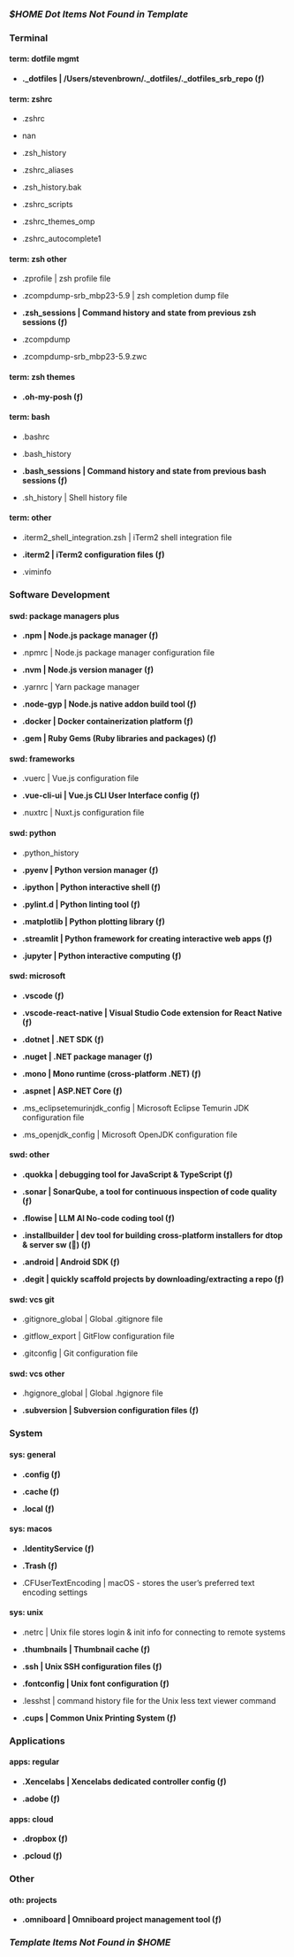 ### _$HOME Dot Items Not Found in Template_



### Terminal

#### term: dotfile mgmt

- **._dotfiles | /Users/stevenbrown/._dotfiles/._dotfiles_srb_repo (ƒ)**

#### term: zshrc

- .zshrc

- nan

- .zsh_history

- .zshrc_aliases

- .zsh_history.bak

- .zshrc_scripts

- .zshrc_themes_omp

- .zshrc_autocomplete1
#### term: zsh other

- .zprofile | zsh profile file

- .zcompdump-srb_mbp23-5.9 | zsh completion dump file

- **.zsh_sessions | Command history and state from previous zsh sessions (ƒ)**


- .zcompdump

- .zcompdump-srb_mbp23-5.9.zwc
#### term: zsh themes

- **.oh-my-posh (ƒ)**

#### term: bash

- .bashrc

- .bash_history

- **.bash_sessions | Command history and state from previous bash sessions (ƒ)**


- .sh_history | Shell history file
#### term: other

- .iterm2_shell_integration.zsh | iTerm2 shell integration file

- **.iterm2 | iTerm2 configuration files (ƒ)**


- .viminfo
### Software Development

#### swd: package managers plus

- **.npm | Node.js package manager (ƒ)**


- .npmrc | Node.js package manager configuration file

- **.nvm | Node.js version manager (ƒ)**


- .yarnrc | Yarn package manager

- **.node-gyp | Node.js native addon build tool (ƒ)**


- **.docker | Docker containerization platform (ƒ)**


- **.gem | Ruby Gems (Ruby libraries and packages) (ƒ)**

#### swd: frameworks

- .vuerc | Vue.js configuration file

- **.vue-cli-ui | Vue.js CLI User Interface config (ƒ)**


- .nuxtrc | Nuxt.js configuration file
#### swd: python

- .python_history

- **.pyenv | Python version manager (ƒ)**


- **.ipython | Python interactive shell (ƒ)**


- **.pylint.d | Python linting tool (ƒ)**


- **.matplotlib | Python plotting library (ƒ)**


- **.streamlit | Python framework for creating interactive web apps (ƒ)**


- **.jupyter | Python interactive computing (ƒ)**

#### swd: microsoft

- **.vscode (ƒ)**


- **.vscode-react-native | Visual Studio Code extension for React Native (ƒ)**


- **.dotnet | .NET SDK (ƒ)**


- **.nuget | .NET package manager (ƒ)**


- **.mono | Mono runtime (cross-platform .NET) (ƒ)**


- **.aspnet | ASP.NET Core (ƒ)**


- .ms_eclipsetemurinjdk_config | Microsoft Eclipse Temurin JDK configuration file

- .ms_openjdk_config | Microsoft OpenJDK configuration file
#### swd: other

- **.quokka | debugging tool for JavaScript & TypeScript (ƒ)**


- **.sonar | SonarQube, a tool for continuous inspection of code quality (ƒ)**


- **.flowise | LLM AI No-code coding tool (ƒ)**


- **.installbuilder | dev tool for building cross-platform installers for dtop & server sw (🚫) (ƒ)**


- **.android | Android SDK (ƒ)**


- **.degit | quickly scaffold projects by downloading/extracting a repo (ƒ)**

#### swd: vcs git

- .gitignore_global | Global .gitignore file

- .gitflow_export | GitFlow configuration file

- .gitconfig | Git configuration file
#### swd: vcs other

- .hgignore_global | Global .hgignore file

- **.subversion | Subversion configuration files (ƒ)**

### System

#### sys: general

- **.config (ƒ)**


- **.cache (ƒ)**


- **.local (ƒ)**

#### sys: macos

- **.IdentityService (ƒ)**


- **.Trash (ƒ)**


- .CFUserTextEncoding | macOS - stores the user’s preferred text encoding settings
#### sys: unix

- .netrc | Unix file stores login & init info for connecting to remote systems

- **.thumbnails | Thumbnail cache (ƒ)**


- **.ssh | Unix SSH configuration files (ƒ)**


- **.fontconfig | Unix font configuration (ƒ)**


- .lesshst | command history file for the Unix less text viewer command

- **.cups | Common Unix Printing System (ƒ)**

### Applications

#### apps: regular

- **.Xencelabs | Xencelabs dedicated controller config (ƒ)**


- **.adobe (ƒ)**

#### apps: cloud

- **.dropbox (ƒ)**


- **.pcloud (ƒ)**

### Other

#### oth: projects

- **.omniboard | Omniboard project management tool (ƒ)**

### _Template Items Not Found in $HOME_

